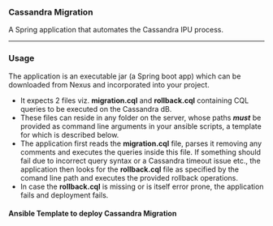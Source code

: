 ### Cassandra Migration

A Spring application that automates the Cassandra IPU process.
___

### Usage

The application is an executable jar (a Spring boot app) which can be downloaded from Nexus and incorporated into your project.

* It expects 2 files viz. <b>migration.cql</b> and <b>rollback.cql</b> containing CQL queries to be executed on the Cassandra dB.
* These files can reside in any folder on the server, whose paths <b><i>must</i></b> be provided as command line arguments in your ansible   scripts, a template for which is described below.
* The application first reads the <b>migration.cql</b> file, parses it removing any comments and executes the queries inside this file. If something should fail due to incorrect query syntax or a Cassandra timeout issue etc., the application then looks for the <b>rollback.cql</b> file as specified by the comand line path and executes the provided rollback operations.
* In case the <b>rollback.cql</b> is missing or is itself error prone, the application fails and deployment fails.


#### Ansible Template to deploy Cassandra Migration
